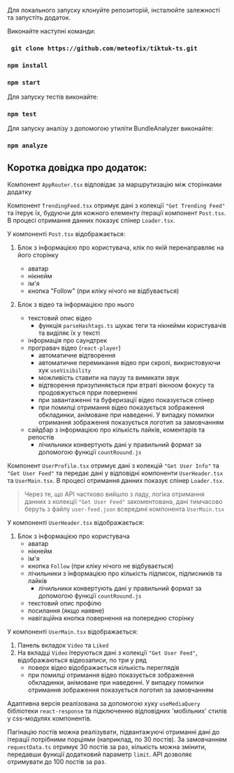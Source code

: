 <!---  ## Ознайомитись онлайн: [TikTuk](https://tiktuk.vercel.app/) ) --->

Для локального запуску клонуйте репозиторій, інсталюйте залежності та запустіть додаток.

Виконайте наступні команди:

### ` git clone https://github.com/meteofix/tiktuk-ts.git`

### `npm install`

### `npm start`

Для запуску тестів виконайте:

### `npm test`

Для запуску аналізу з допомогою утиліти BundleAnalyzer виконайте:

### `npm analyze`


## Коротка довідка про додаток:

Компонент `AppRouter.tsx` відповідає за маршрутизацію між сторінками додатку

Компонент `TrendingFeed.tsx` отримує дані з колекції `"Get Trending Feed"` та ітерує їх, будуючи для кожного елементу ітерації компонент `Post.tsx`. В процесі отримання данних показує спінер `Loader.tsx`.

У компоненті `Post.tsx` відображається:

1) Блок з інформацією про користувача, клік по якій перенаправляє на його сторінку
   - аватар
   - нікнейм
   - ім'я
   - кнопка "Follow" (при кліку нічого не відбувається)
   
2) Блок з відео та інформацією про нього
   - текстовий опис відео
     - функція `parseHashtags.ts` шукає теги та нікнейми користувачів та виділяє їх у тексті
   - інформація про саундтрек
   - програвач відео (`react-player`)
     - автоматичне відтворення
     - автоматичне перемикання відео при скролі, викристовуючи хук `useVisibility`
     - можливість ставити на паузу та вимикати звук
     - відтворення призупиняється при втраті вікноом фокусу та продовжується прри поверненні
     - при завантаженні та буферизації відео показується спінер
     - при помилці отримання відео показується зображення обкладинки, анімоване при наведенні. У випадку помилки отримання зображення показується логотип за замовчанням
   - сайдбар з інформацією про кількість лайків, коментарів та репостів
     - лічильники конвертують дані у правильний формат за допомогою функції `countRouund.js`
     
Компонент `UserProfile.tsx` отримує дані з колекцій `"Get User Info"` та `"Get User Feed"` та передає дані у відповідні компоненти `UserHeader.tsx` та `UserMain.tsx`. В процесі отримання данних показує спінер `Loader.tsx`.
> Через те, що API частково вийшло з ладу, логіка отримання данних з колекції `"Get User Feed"` закоментована, дані тимчасово беруть з файлу `user-feed.json` всередині компонента `UserMain.tsx`

У компоненті `UserHeader.tsx` відображається:

1) Блок з інформацією про користувача
    - аватар
    - нікнейм
    - ім'я
    - кнопка `Follow` (при кліку нічого не відбувається)
    - лічильники з інформацією про кількість підписок, підписників та лайків
      - лічильники конвертують дані у правильний формат за допомогою функції `countRouund.js`
    - текстовий опис профілю
    - посилання (якщо наявне)
    - навігаційна кнопка повернення на попередню сторінку

У компоненті `UserMain.tsx` відображається:

1) Панель вкладок `Video` та `Liked`
2) На вкладці `Video` ітеруються дані з колекції `"Get User Feed"`, відображаються відеозаписи, по три у ряд
   - поверх відео відображається кількість переглядів
   - при помилці отримання відео показується зображення обкладинки, анімоване при наведенні. У випадку помилки отримання зображення показується логотип за замовчанням

Адаптивна версія реалізована за допомогою хуку `useMediaQuery` бібліотеки `react-response` та підключенню відповідних 'мобільних' стилів у css-модулях компонентів.

Пагінацію постів можна реалізувати, підвантажуючі отриманні дані до ітерації потрібними порціями (наприклад, по 30 постів). За замовчанням `requestData.ts` отримує 30 постів за раз, кількість можна змінити, передавши функції додатковий параметр `limit`. API дозволяє отримувати до 100 постів за раз.
